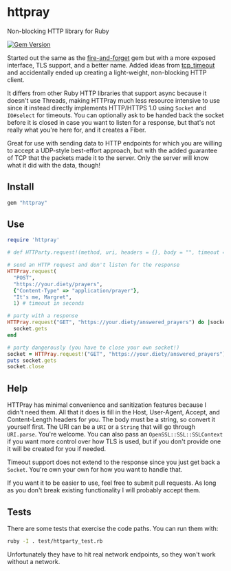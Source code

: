 # httpray
Non-blocking HTTP library for Ruby

[![Gem Version](https://badge.fury.io/rb/httpray.svg)](https://badge.fury.io/rb/httpray)

Started out the same as the [fire-and-forget](https://github.com/mattetti/fire-and-forget) gem but with a more exposed interface, TLS support, and a better name. Added ideas from [tcp_timeout](https://github.com/lann/tcp-timeout-ruby) and accidentally ended up creating a light-weight, non-blocking HTTP client.

It differs from other Ruby HTTP libraries that support async because it doesn't use Threads, making HTTPray much less resource intensive to use since it instead directly implements HTTP/HTTPS 1.0 using `Socket` and `IO#select` for timeouts. You can optionally ask to be handed back the socket before it is closed in case you want to listen for a response, but that's not really what you're here for, and it creates a Fiber.

Great for use with sending data to HTTP endpoints for which you are willing to accept a UDP-style best-effort approach, but with the added guarantee of TCP that the packets made it to the server. Only the server will know what it did with the data, though!

## Install

```ruby
gem "httpray"
```

## Use

```ruby
require 'httpray'

# def HTTParty.request!(method, uri, headers = {}, body = "", timeout = 1, ssl_context = nil)

# send an HTTP request and don't listen for the response
HTTPray.request(
  "POST",
  "https://your.diety/prayers",
  {"Content-Type" => "application/prayer"},
  "It's me, Margret",
  1) # timeout in seconds

# party with a response
HTTPray.request("GET", "https://your.diety/answered_prayers") do |socket|
  socket.gets
end

# party dangerously (you have to close your own socket!)
socket = HTTPray.request!("GET", "https://your.diety/answered_prayers")
puts socket.gets
socket.close
```

## Help

HTTPray has minimal convenience and sanitization features because I didn't need them. All that it does is fill in the Host, User-Agent, Accept, and Content-Length headers for you. The body must be a string, so convert it yourself first. The URI can be a `URI` or a `String` that will go through `URI.parse`. You're welcome. You can also pass an `OpenSSL::SSL::SSLContext` if you want more control over how TLS is used, but if you don't provide one it will be created for you if needed.

Timeout support does not extend to the response since you just get back a `Socket`. You're own your own for how you want to handle that.

If you want it to be easier to use, feel free to submit pull requests. As long as you don't break existing functionality I will probably accept them.

## Tests

There are some tests that exercise the code paths. You can run them with:

```bash
ruby -I . test/httparty_test.rb
```

Unfortunately they have to hit real network endpoints, so they won't work without a network.
